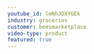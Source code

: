 ```yaml
---
youtube_id: lmNhJDXYGEk
industry: groceries
customer: beesmarketplace
video-type: product
featured: true
---
```



